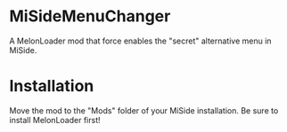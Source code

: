 # MiSideMenuChanger
A MelonLoader mod that force enables the "secret" alternative menu in MiSide.

# Installation
Move the mod to the "Mods" folder of your MiSide installation. Be sure to install MelonLoader first!
